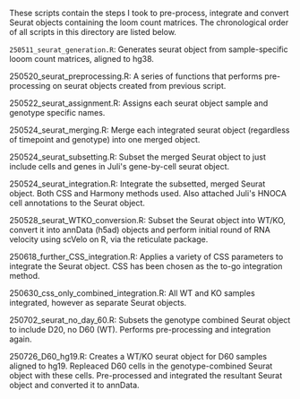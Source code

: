 These scripts contain the steps I took to pre-process, integrate and convert Seurat objects containing the loom count matrices. The chronological order of all scripts in this directory are listed below.

`250511_seurat_generation.R`: Generates seurat object from sample-specific looom count matrices, aligned to hg38.

250520_seurat_preprocessing.R: A series of functions that performs pre-processing on seurat objects created from previous script.

250522_seurat_assignment.R: Assigns each seurat object sample and genotype specific names.

250524_seurat_merging.R: Merge each integrated seurat object (regardless of timepoint and genotype) into one merged object.

250524_seurat_subsetting.R: Subset the merged Seurat object to just include cells and genes in Juli's gene-by-cell seurat object.

250524_seurat_integration.R: Integrate the subsetted, merged Seurat object. Both CSS and Harmony methods used. Also attached Juli's HNOCA cell annotations to the Seurat object.

250528_seurat_WTKO_conversion.R: Subset the Seurat object into WT/KO, convert it into annData (h5ad) objects and perform initial round of RNA velocity using scVelo on R, via the reticulate package.

250618_further_CSS_integration.R: Applies a variety of CSS parameters to integrate the Seurat object. CSS has been chosen as the to-go integration method.

250630_css_only_combined_integration.R: All WT and KO samples integrated, however as separate Seurat objects.

250702_seurat_no_day_60.R: Subsets the genotype combined Seurat object to include D20, no D60 (WT). Performs pre-processing and integration again.  

250726_D60_hg19.R: Creates a WT/KO seurat object for D60 samples aligned to hg19. Repleaced D60 cells in the genotype-combined Seurat object with these cells. Pre-processed and integrated the resultant Seurat object and converted it to annData.
